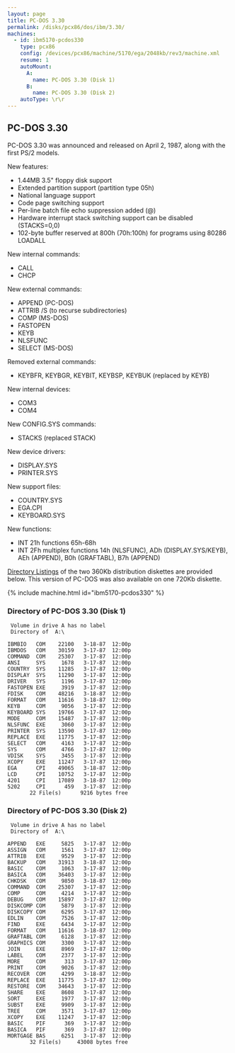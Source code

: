 ```yaml
---
layout: page
title: PC-DOS 3.30
permalink: /disks/pcx86/dos/ibm/3.30/
machines:
  - id: ibm5170-pcdos330
    type: pcx86
    config: /devices/pcx86/machine/5170/ega/2048kb/rev3/machine.xml
    resume: 1
    autoMount:
      A:
        name: PC-DOS 3.30 (Disk 1)
      B:
        name: PC-DOS 3.30 (Disk 2)
    autoType: \r\r
---
```


PC-DOS 3.30
-----------

PC-DOS 3.30 was announced and released on April 2, 1987, along with the first PS/2 models. 

New features:

- 1.44MB 3.5" floppy disk support
- Extended partition support (partition type 05h)
- National language support
- Code page switching support
- Per-line batch file echo suppression added (@)
- Hardware interrupt stack switching support can be disabled (STACKS=0,0)
- 102-byte buffer reserved at 800h (70h:100h) for programs using 80286 LOADALL

New internal commands:

- CALL
- CHCP

New external commands:

- APPEND (PC-DOS)
- ATTRIB /S (to recurse subdirectories)
- COMP (MS-DOS)
- FASTOPEN
- KEYB
- NLSFUNC
- SELECT (MS-DOS)

Removed external commands:

- KEYBFR, KEYBGR, KEYBIT, KEYBSP, KEYBUK (replaced by KEYB)

New internal devices:

- COM3
- COM4

New CONFIG.SYS commands:

- STACKS (replaced STACK)

New device drivers:

- DISPLAY.SYS
- PRINTER.SYS

New support files:

- COUNTRY.SYS
- EGA.CPI
- KEYBOARD.SYS

New functions:

- INT 21h functions 65h-68h
- INT 2Fh multiplex functions 14h (NLSFUNC), ADh (DISPLAY.SYS/KEYB), AEh (APPEND), B0h (GRAFTABL), B7h (APPEND)

[Directory Listings](#directory-of-pc-dos-330-disk-1) of the two 360Kb distribution diskettes are provided below.
This version of PC-DOS was also available on one 720Kb diskette.

{% include machine.html id="ibm5170-pcdos330" %}

### Directory of PC-DOS 3.30 (Disk 1)

	 Volume in drive A has no label
	 Directory of  A:\
	
	IBMBIO   COM    22100   3-18-87  12:00p
	IBMDOS   COM    30159   3-17-87  12:00p
	COMMAND  COM    25307   3-17-87  12:00p
	ANSI     SYS     1678   3-17-87  12:00p
	COUNTRY  SYS    11285   3-17-87  12:00p
	DISPLAY  SYS    11290   3-17-87  12:00p
	DRIVER   SYS     1196   3-17-87  12:00p
	FASTOPEN EXE     3919   3-17-87  12:00p
	FDISK    COM    48216   3-18-87  12:00p
	FORMAT   COM    11616   3-18-87  12:00p
	KEYB     COM     9056   3-17-87  12:00p
	KEYBOARD SYS    19766   3-17-87  12:00p
	MODE     COM    15487   3-17-87  12:00p
	NLSFUNC  EXE     3060   3-17-87  12:00p
	PRINTER  SYS    13590   3-17-87  12:00p
	REPLACE  EXE    11775   3-17-87  12:00p
	SELECT   COM     4163   3-17-87  12:00p
	SYS      COM     4766   3-17-87  12:00p
	VDISK    SYS     3455   3-17-87  12:00p
	XCOPY    EXE    11247   3-17-87  12:00p
	EGA      CPI    49065   3-18-87  12:00p
	LCD      CPI    10752   3-17-87  12:00p
	4201     CPI    17089   3-18-87  12:00p
	5202     CPI      459   3-17-87  12:00p
	       22 File(s)      9216 bytes free

### Directory of PC-DOS 3.30 (Disk 2)

	 Volume in drive A has no label
	 Directory of  A:\
	
	APPEND   EXE     5825   3-17-87  12:00p
	ASSIGN   COM     1561   3-17-87  12:00p
	ATTRIB   EXE     9529   3-17-87  12:00p
	BACKUP   COM    31913   3-18-87  12:00p
	BASIC    COM     1063   3-17-87  12:00p
	BASICA   COM    36403   3-17-87  12:00p
	CHKDSK   COM     9850   3-18-87  12:00p
	COMMAND  COM    25307   3-17-87  12:00p
	COMP     COM     4214   3-17-87  12:00p
	DEBUG    COM    15897   3-17-87  12:00p
	DISKCOMP COM     5879   3-17-87  12:00p
	DISKCOPY COM     6295   3-17-87  12:00p
	EDLIN    COM     7526   3-17-87  12:00p
	FIND     EXE     6434   3-17-87  12:00p
	FORMAT   COM    11616   3-18-87  12:00p
	GRAFTABL COM     6128   3-17-87  12:00p
	GRAPHICS COM     3300   3-17-87  12:00p
	JOIN     EXE     8969   3-17-87  12:00p
	LABEL    COM     2377   3-17-87  12:00p
	MORE     COM      313   3-17-87  12:00p
	PRINT    COM     9026   3-17-87  12:00p
	RECOVER  COM     4299   3-18-87  12:00p
	REPLACE  EXE    11775   3-17-87  12:00p
	RESTORE  COM    34643   3-17-87  12:00p
	SHARE    EXE     8608   3-17-87  12:00p
	SORT     EXE     1977   3-17-87  12:00p
	SUBST    EXE     9909   3-17-87  12:00p
	TREE     COM     3571   3-17-87  12:00p
	XCOPY    EXE    11247   3-17-87  12:00p
	BASIC    PIF      369   3-17-87  12:00p
	BASICA   PIF      369   3-17-87  12:00p
	MORTGAGE BAS     6251   3-17-87  12:00p
	       32 File(s)     43008 bytes free
